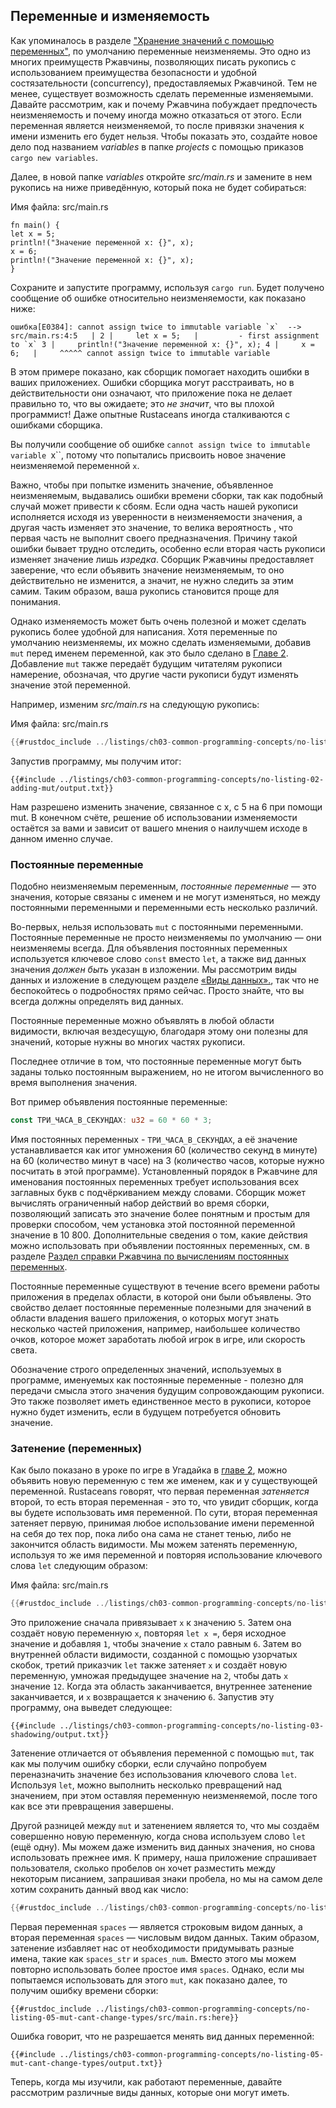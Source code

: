 ## Переменные и изменяемость

Как упоминалось в разделе ["Хранение значений с помощью переменных"](ch02-00-guessing-game-tutorial.html#%D0%A5%D1%80%D0%B0%D0%BD%D0%B5%D0%BD%D0%B8%D0%B5-%D0%B7%D0%BD%D0%B0%D1%87%D0%B5%D0%BD%D0%B8%D0%B9-%D1%81-%D0%BF%D0%BE%D0%BC%D0%BE%D1%89%D1%8C%D1%8E-%D0%BF%D0%B5%D1%80%D0%B5%D0%BC%D0%B5%D0%BD%D0%BD%D1%8B%D1%85), по умолчанию переменные неизменяемы. Это одно из многих преимуществ Ржавчины, позволяющих писать рукопись с использованием преимущества безопасности и удобной состязательности (concurrency), предоставляемых Ржавчиной. Тем не менее, существует возможность сделать переменные изменяемыми. Давайте рассмотрим, как и почему Ржавчина побуждает предпочесть неизменяемость и почему иногда можно отказаться от этого.
Если переменная является неизменяемой, то после привязки значения к имени изменить его будет нельзя. Чтобы показать это, создайте новое дело под названием *variables* в папке *projects* с помощью приказов `cargo new variables`.

Далее, в новой папке *variables* откройте *src/main.rs* и замените в нем рукопись на ниже приведённую, который пока не будет собираться:

<span class="filename">Имя файла: src/main.rs</span>

```rust,ignore,does_not_compile
fn main() {
let x = 5;
println!("Значение переменной x: {}", x);
x = 6;
println!("Значение переменной x: {}", x);
}
```

Сохраните и запустите программу, используя `cargo run`. Будет получено сообщение об ошибке относительно неизменяемости, как показано ниже:

```console
ошибка[E0384]: cannot assign twice to immutable variable `x`  --> src/main.rs:4:5   | 2 |     let x = 5;   |         - first assignment to `x` 3 |     println!("Значение переменной x: {}", x); 4 |     x = 6;   |     ^^^^^ cannot assign twice to immutable variable
```

В этом примере показано, как сборщик помогает находить ошибки в ваших приложениех. Ошибки сборщика могут расстраивать, но в действительности они означают, что приложение пока не делает правильно то, что вы ожидаете; это *не значит*, что вы плохой программист! Даже опытные Rustaceans иногда сталкиваются с ошибками сборщика.

Вы получили сообщение об ошибке `cannot assign twice to immutable variable `x``, потому что попытались присвоить новое значение неизменяемой переменной `x`.

Важно, чтобы при попытке изменить значение, объявленное неизменяемым, выдавались ошибки времени сборки, так как подобный случай может привести к сбоям. Если одна часть нашей рукописи исполняется исходя из уверенности в неизменяемости значения, а другая часть изменяет это значение, то велика вероятность , что первая часть не выполнит своего предназначения. Причину такой ошибки бывает трудно отследить, особенно если вторая часть рукописи изменяет значение лишь *изредка*. Сборщик Ржавчины предоставляет заверение, что если объявить значение неизменяемым, то оно действительно не изменится, а значит, не нужно следить за этим самим. Таким образом, ваша рукопись становится проще для понимания.

Однако изменяемость может быть очень полезной и может сделать рукопись более удобной для написания. Хотя переменные по умолчанию неизменяемы, их можно сделать изменяемыми, добавив `mut` перед именем переменной, как это было сделано в [Главе 2]. Добавление `mut` также передаёт будущим читателям рукописи намерение, обозначая, что другие части рукописи будут изменять значение этой переменной.

Например, изменим *src/main.rs* на следующую рукопись:

<span class="filename">Имя файла: src/main.rs</span>

```rust
{{#rustdoc_include ../listings/ch03-common-programming-concepts/no-listing-02-adding-mut/src/main.rs}}
```

Запустив программу, мы получим итог:

```console
{{#include ../listings/ch03-common-programming-concepts/no-listing-02-adding-mut/output.txt}}
```

Нам разрешено изменить значение, связанное с x, с 5 на 6 при помощи mut. В конечном счёте, решение об использовании изменяемости остаётся за вами и зависит от вашего мнения о наилучшем исходе в данном именно случае.

### Постоянные переменные

Подобно неизменяемым переменным, *постоянные переменные* — это значения, которые связаны с именем и не могут изменяться, но между постоянными переменными и переменными есть несколько различий.

Во-первых, нельзя использовать `mut` с постоянными переменными. Постоянные переменные не просто неизменяемы по умолчанию — они неизменяемы всегда. Для объявления постоянных переменных используется ключевое слово `const` вместо `let`, а также вид данных значения *должен быть* указан в изложении. Мы рассмотрим виды данных и изложение в следующем разделе [«Виды данных».]<!-- ignore -->, так что не беспокойтесь о подробностях прямо сейчас. Просто знайте, что вы всегда должны определять вид данных.

Постоянные переменные можно объявлять в любой области видимости, включая вездесущую, благодаря этому они полезны для значений, которые нужны во многих частях рукописи.

Последнее отличие в том, что постоянные переменные могут быть заданы только постоянным выражением, но не итогом вычисленного во время выполнения значения.

Вот пример объявления постоянные переменные:

```rust
const ТРИ_ЧАСА_В_СЕКУНДАХ: u32 = 60 * 60 * 3;
```

Имя постоянных переменных - `ТРИ_ЧАСА_В_СЕКУНДАХ`, а её значение устанавливается как итог умножения 60 (количество секунд в минуте) на 60 (количество минут в часе) на 3 (количество часов, которые нужно посчитать в этой программе). Установленный порядок в Ржавчине для именования постоянных переменных требует использования всех заглавных букв с подчёркиванием между словами. Сборщик может вычислять ограниченный набор действий во время сборки, позволяющий записать это значение более понятным и простым для проверки способом, чем установка этой постоянной переменной значение в 10 800. Дополнительные сведения о том, какие действия можно использовать при объявлении постоянных переменных, см. в разделе [Раздел справки Ржавчина по вычислениям постоянных переменных].

Постоянные переменные существуют в течение всего времени работы приложения в пределах области, в которой они были объявлены. Это свойство делает постоянные переменные полезными для значений в области владения вашего приложения, о которых могут знать несколько частей приложения, например, наибольшее количество очков, которое может заработать любой игрок в игре, или скорость света.

Обозначение строго определенных значений, используемых в программе, именуемых как постоянные переменные -  полезно для передачи смысла этого значения будущим сопровождающим рукописи. Это также позволяет иметь единственное место в рукописи, которое нужно будет изменить, если в будущем потребуется обновить значение.

### Затенение (переменных)

Как было показано в уроке по игре в Угадайка в [главе 2](ch02-00-guessing-game-tutorial.html#comparing-the-guess-to-the-secret-number), можно объявить новую переменную с тем же именем, как и у существующей переменной. Rustaceans говорят, что первая переменная *затеняется* второй, то есть вторая переменная - это то, что увидит сборщик, когда вы будете использовать имя переменной. По сути, вторая переменная затеняет первую, принимая любое использование имени переменной на себя до тех пор, пока либо она сама не станет тенью, либо не закончится область видимости. Мы можем затенять переменную, используя то же имя переменной и повторяя использование ключевого слова `let` следующим образом:

<span class="filename">Имя файла: src/main.rs</span>

```rust
{{#rustdoc_include ../listings/ch03-common-programming-concepts/no-listing-03-shadowing/src/main.rs}}
```

Это приложение сначала привязывает `x` к значению `5`. Затем она создаёт новую переменную `x`, повторяя `let x =`, беря исходное значение и добавляя `1`, чтобы значение `x` стало равным `6`. Затем во внутренней области видимости, созданной с помощью узорчатых скобок, третий приказчик `let` также затеняет `x` и создаёт новую переменную, умножая предыдущее значение на `2`, чтобы дать `x` значение `12`. Когда эта область заканчивается, внутреннее затенение заканчивается, и `x` возвращается к значению `6`. Запустив эту программу, она выведет следующее:

```console
{{#include ../listings/ch03-common-programming-concepts/no-listing-03-shadowing/output.txt}}
```

Затенение отличается от объявления переменной с помощью `mut`, так как мы получим ошибку сборки, если случайно попробуем переназначить значение без использования ключевого слова `let`. Используя `let`, можно выполнить несколько превращений над значением, при этом оставляя переменную неизменяемой, после того как все эти превращения завершены.

Другой разницей между `mut` и затенением является то, что мы создаём совершенно новую переменную, когда снова используем слово `let` (ещё одну). Мы можем даже изменить вид данных значения, но снова использовать прежнее имя. К примеру, наша приложение спрашивает пользователя, сколько пробелов он хочет разместить между некоторым писанием, запрашивая знаки пробела, но мы на самом деле хотим сохранить данный ввод как число:

```rust
{{#rustdoc_include ../listings/ch03-common-programming-concepts/no-listing-04-shadowing-can-change-types/src/main.rs:here}}
```

Первая переменная `spaces` — является строковым видом данных, а вторая переменная `spaces` — числовым видом данных. Таким образом, затенение избавляет нас от необходимости придумывать разные имена, такие как `spaces_str` и `spaces_num`. Вместо этого мы можем повторно использовать более простое имя `spaces`. Однако, если мы попытаемся использовать для этого `mut`, как показано далее, то получим ошибку времени сборки:

```rust,ignore,does_not_compile
{{#rustdoc_include ../listings/ch03-common-programming-concepts/no-listing-05-mut-cant-change-types/src/main.rs:here}}
```

Ошибка говорит, что не разрешается менять вид данных переменной:

```console
{{#include ../listings/ch03-common-programming-concepts/no-listing-05-mut-cant-change-types/output.txt}}
```

Теперь, когда мы изучили, как работают переменные, давайте рассмотрим различные виды данных, которые они могут иметь.


[«Виды данных».]: ch03-02-data-types.html#data-types
[Главе 2]: ch02-00-guessing-game-tutorial.html#storing-values-with-variables
[Раздел справки Ржавчина по вычислениям постоянных переменных]: ../reference/const_eval.html